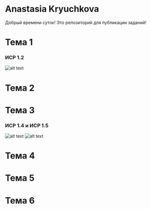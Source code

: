 # Anastasia Kryuchkova

Добрый времени суток! Это репозиторий для публикации заданий!

# Тема 1
### ИСР 1.2
![alt text](https://github.com/nestessia/nestessia.github.io/blob/main/ИСР%201.2%20Крючкова%20А.С%202.1.jpg?raw=true)

# Тема 2


# Тема 3
### ИСР 1.4 и ИСР 1.5
![alt text](https://github.com/nestessia/nestessia.github.io/blob/main/ИСР%201.4%20Крючкова%20А.С%202.1.jpg)
![alt text](https://github.com/nestessia/nestessia.github.io/blob/main/ИСР%201.5%20%20Крючкова%20А.С%202.1.jpg)
# Тема 4


# Тема 5


# Тема 6



